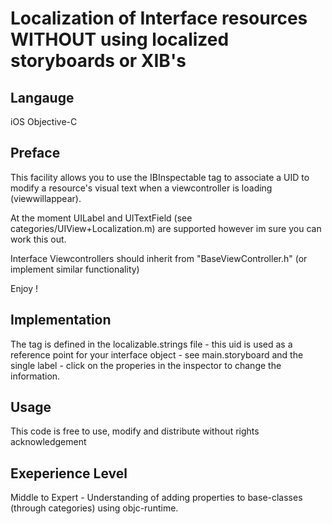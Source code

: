 
# Localization of Interface resources WITHOUT using localized storyboards or XIB's

## Langauge

iOS Objective-C

## Preface

This facility allows you to use the IBInspectable tag to associate a UID to modify a resource's visual text when a viewcontroller is loading (viewwillappear).

At the moment UILabel and UITextField (see categories/UIView+Localization.m)  are supported however im sure you can work this out.

Interface Viewcontrollers should inherit from "BaseViewController.h" (or implement similar functionality)

Enjoy !

## Implementation

The tag is defined in the localizable.strings file - this uid is used as a reference point for your interface object - see main.storyboard and the single label - click on the properies in the inspector to change the information.

## Usage

This code is free to use, modify and distribute without rights acknowledgement

## Exeperience Level

Middle to Expert - Understanding of adding properties to base-classes (through categories) using objc-runtime.
